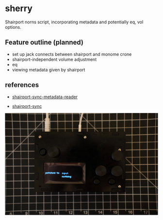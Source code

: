 # sherry
Shairport norns script, incorporating metadata and potentially eq, vol options.

## Feature outline (planned)

* set up jack connects between shairport and monome crone
* shairport-independent volume adjustment
* eq
* viewing metadata given by shairport

## references

* [shairport-sync-metadata-reader](https://github.com/mikebrady/shairport-sync-metadata-reader)

* [shairport-sync](https://github.com/mikebrady/shairport-sync-metadata-reader)

![view of a fates build with options to select input or nothing](docs/demo.jpg)
